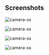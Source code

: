 
## Screenshots

![camera-ss](resources/camera-view.jpg)


![camera-ss](resources/cropped-image.jpg)


![camera-ss](resources/contact-output.jpg)


![camera-ss](resources/gallery.jpg)
